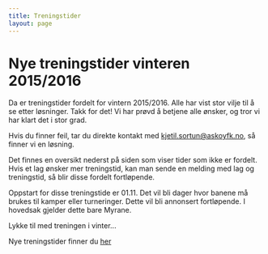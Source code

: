 ```yaml
---
title: Treningstider
layout: page
---
```


# Nye treningstider vinteren 2015/2016

Da er treningstider fordelt for vintern 2015/2016. Alle har vist stor vilje til å se etter løsninger. Takk for det! Vi har prøvd å betjene alle ønsker, og tror vi har klart det i stor grad. 

Hvis du finner feil, tar du direkte kontakt med kjetil.sortun@askoyfk.no, så finner vi en løsning.

Det finnes en oversikt nederst på siden som viser tider som ikke er fordelt. Hvis et lag ønsker mer treningstid, kan man sende en melding med lag og treningstid, så blir disse fordelt fortløpende.


Oppstart for disse treningstide er 01.11. Det vil bli dager hvor banene må brukes til kamper eller turneringer. Dette vil bli annonsert fortløpende. I hovedsak gjelder dette bare Myrane.

Lykke til med treningen i vinter...

Nye treningstider finner du [her](http://www.askoyfk.no/treningstider) 
